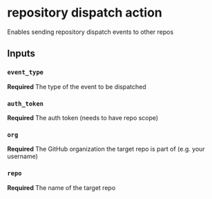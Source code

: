 # repository dispatch action

Enables sending repository dispatch events to other repos

## Inputs

### `event_type`

**Required** The type of the event to be dispatched

### `auth_token`

**Required** The auth token (needs to have repo scope)

### `org`

**Required** The GitHub organization the target repo is part of (e.g. your username)

### `repo`

**Required** The name of the target repo
